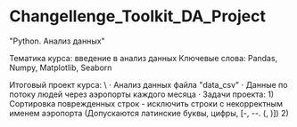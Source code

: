 # Changellenge_Toolkit_DA_Project
"Python. Анализ данных"

Тематика курса: введение в анализ данных
Ключевые слова: Pandas, Numpy, Matplotlib, Seaborn

Итоговый проект курса: \\
  $\cdot$ Анализ данных файла "data_csv"
  $\cdot$ Данные по потоку людей через аэропорты каждого месяца
  $\cdot$ Задачи проекта:
    1) Сортировка поврежденных строк - исключить строки с некорректным именем аэропорта (Допускаются латинские буквы, цифры, [-, --. (, )])
    2) 
  
